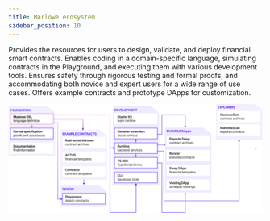 ```yaml
---
title: Marlowe ecosystem
sidebar_position: 10
---
```


Provides the resources for users to design, validate, and deploy financial smart contracts. Enables coding in a domain-specific language, simulating contracts in the Playground, and executing them with various development tools. Ensures safety through rigorous testing and formal proofs, and accommodating both novice and expert users for a wide range of use cases. Offers example contracts and prototype DApps for customization.

![Marlowe Ecosystem](../../static/img/Marlowe_Ecosystem_image.png)